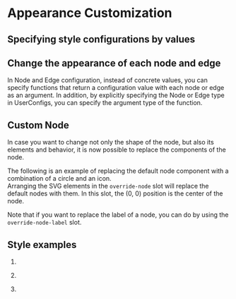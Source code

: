 # Appearance Customization

## Specifying style configurations by values

<demo-tabs :use-data="true" :demo-height="500">
<template v-slot:demo>
  <DemoConfigValue />
</template>
<template v-slot:source>

  <<< @/.vitepress/components/04_appearance/01/ConfigValue.vue

</template>
<template v-slot:data>

  <<< @/.vitepress/components/04_appearance/01/data.ts

</template>
</demo-tabs>

## Change the appearance of each node and edge

In Node and Edge configuration, instead of concrete values,
you can specify functions that return a configuration value
with each node or edge as an argument.
In addition, by explicitly specifying the Node or Edge type in
UserConfigs, you can specify the argument type of the function.

<demo-tabs>
<template v-slot:demo>
  <DemoEachObject />
</template>
<template v-slot:source>

  <<< @/.vitepress/components/04_appearance/02/EachObject.vue

</template>
</demo-tabs>


## Custom Node

In case you want to change not only the shape of the node, but
also its elements and behavior, it is now possible to replace
the components of the node.

The following is an example of replacing the default node
component with a combination of a circle and an icon.  
Arranging the SVG elements in the `override-node` slot will
replace the default nodes with them. In this slot, the (0, 0)
position is the center of the node.

Note that if you want to replace the label of a node, you can
do by using the `override-node-label` slot.

<demo-tabs :use-data="true">
<template v-slot:demo>
  <DemoCustomNode />
</template>
<template v-slot:source>

  <<< @/.vitepress/components/04_appearance/03/CustomNode.vue{25-38}

</template>
<template v-slot:data>

  <<< @/.vitepress/components/04_appearance/03/data.ts

</template>
</demo-tabs>

## Style examples

1.

<demo-tabs :use-data="true">
<template v-slot:demo>
  <DemoStyle1 />
</template>
<template v-slot:source>

  <<< @/.vitepress/components/04_appearance/04/Style1.vue

</template>
<template v-slot:data>

  <<< @/.vitepress/components/04_appearance/04/data.ts

</template>
</demo-tabs>

2.

<demo-tabs :use-data="true">
<template v-slot:demo>
  <DemoStyle2 />
</template>
<template v-slot:source>

  <<< @/.vitepress/components/04_appearance/05/Style2.vue

</template>
<template v-slot:data>

  <<< @/.vitepress/components/04_appearance/05/data.ts

</template>
</demo-tabs>

3.

<demo-tabs :use-data="true">
<template v-slot:demo>
  <DemoStyle3 />
</template>
<template v-slot:source>

  <<< @/.vitepress/components/04_appearance/06/Style3.vue

</template>
<template v-slot:data>

  <<< @/.vitepress/components/04_appearance/06/data.ts

</template>
</demo-tabs>

<script setup>
import DemoConfigValue from '../.vitepress/components/04_appearance/01/ConfigValue.vue'
import DemoEachObject from '../.vitepress/components/04_appearance/02/EachObject.vue'
import DemoCustomNode from '../.vitepress/components/04_appearance/03/CustomNode.vue'

import DemoStyle1 from '../.vitepress/components/04_appearance/04/Style1.vue'
import DemoStyle2 from '../.vitepress/components/04_appearance/05/Style2.vue'
import DemoStyle3 from '../.vitepress/components/04_appearance/06/Style3.vue'
</script>
